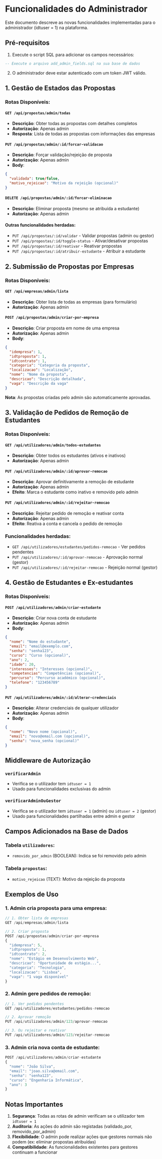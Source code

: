 # Funcionalidades do Administrador

Este documento descreve as novas funcionalidades implementadas para o administrador (idtuser = 1) na plataforma.

## Pré-requisitos

1. Execute o script SQL para adicionar os campos necessários:
```sql
-- Execute o arquivo add_admin_fields.sql na sua base de dados
```

2. O administrador deve estar autenticado com um token JWT válido.

## 1. Gestão de Estados das Propostas

### Rotas Disponíveis:

#### `GET /api/propostas/admin/todas`
- **Descrição**: Obter todas as propostas com detalhes completos
- **Autorização**: Apenas admin
- **Resposta**: Lista de todas as propostas com informações das empresas

#### `PUT /api/propostas/admin/:id/forcar-validacao`
- **Descrição**: Forçar validação/rejeição de proposta
- **Autorização**: Apenas admin
- **Body**:
```json
{
  "validada": true/false,
  "motivo_rejeicao": "Motivo da rejeição (opcional)"
}
```

#### `DELETE /api/propostas/admin/:id/forcar-eliminacao`
- **Descrição**: Eliminar proposta (mesmo se atribuída a estudante)
- **Autorização**: Apenas admin

#### Outras funcionalidades herdadas:
- `PUT /api/propostas/:id/validar` - Validar propostas (admin ou gestor)
- `PUT /api/propostas/:id/toggle-status` - Ativar/desativar propostas
- `PUT /api/propostas/:id/reativar` - Reativar propostas
- `PUT /api/propostas/:id/atribuir-estudante` - Atribuir a estudante

## 2. Submissão de Propostas por Empresas

### Rotas Disponíveis:

#### `GET /api/empresas/admin/lista`
- **Descrição**: Obter lista de todas as empresas (para formulário)
- **Autorização**: Apenas admin

#### `POST /api/propostas/admin/criar-por-empresa`
- **Descrição**: Criar proposta em nome de uma empresa
- **Autorização**: Apenas admin
- **Body**:
```json
{
  "idempresa": 1,
  "idtproposta": 1,
  "idtcontrato": 1,
  "categoria": "Categoria da proposta",
  "localizacao": "Localização",
  "nome": "Nome da proposta",
  "descricao": "Descrição detalhada",
  "vaga": "Descrição da vaga"
}
```

**Nota**: As propostas criadas pelo admin são automaticamente aprovadas.

## 3. Validação de Pedidos de Remoção de Estudantes

### Rotas Disponíveis:

#### `GET /api/utilizadores/admin/todos-estudantes`
- **Descrição**: Obter todos os estudantes (ativos e inativos)
- **Autorização**: Apenas admin

#### `PUT /api/utilizadores/admin/:id/aprovar-remocao`
- **Descrição**: Aprovar definitivamente a remoção de estudante
- **Autorização**: Apenas admin
- **Efeito**: Marca o estudante como inativo e removido pelo admin

#### `PUT /api/utilizadores/admin/:id/rejeitar-remocao`
- **Descrição**: Rejeitar pedido de remoção e reativar conta
- **Autorização**: Apenas admin
- **Efeito**: Reativa a conta e cancela o pedido de remoção

### Funcionalidades herdadas:
- `GET /api/utilizadores/estudantes/pedidos-remocao` - Ver pedidos pendentes
- `PUT /api/utilizadores/:id/aprovar-remocao` - Aprovação normal (gestor)
- `PUT /api/utilizadores/:id/rejeitar-remocao` - Rejeição normal (gestor)

## 4. Gestão de Estudantes e Ex-estudantes

### Rotas Disponíveis:

#### `POST /api/utilizadores/admin/criar-estudante`
- **Descrição**: Criar nova conta de estudante
- **Autorização**: Apenas admin
- **Body**:
```json
{
  "nome": "Nome do estudante",
  "email": "email@exemplo.com",
  "senha": "senha123",
  "curso": "Curso (opcional)",
  "ano": 2,
  "idade": 20,
  "interesses": "Interesses (opcional)",
  "competencias": "Competências (opcional)",
  "percurso": "Percurso académico (opcional)",
  "telefone": "123456789"
}
```

#### `PUT /api/utilizadores/admin/:id/alterar-credenciais`
- **Descrição**: Alterar credenciais de qualquer utilizador
- **Autorização**: Apenas admin
- **Body**:
```json
{
  "nome": "Novo nome (opcional)",
  "email": "novo@email.com (opcional)",
  "senha": "nova_senha (opcional)"
}
```

## Middleware de Autorização

### `verificarAdmin`
- Verifica se o utilizador tem `idtuser = 1`
- Usado para funcionalidades exclusivas do admin

### `verificarAdminOuGestor`
- Verifica se o utilizador tem `idtuser = 1` (admin) ou `idtuser = 2` (gestor)
- Usado para funcionalidades partilhadas entre admin e gestor

## Campos Adicionados na Base de Dados

### Tabela `utilizadores`:
- `removido_por_admin` (BOOLEAN): Indica se foi removido pelo admin

### Tabela `propostas`:
- `motivo_rejeicao` (TEXT): Motivo da rejeição da proposta

## Exemplos de Uso

### 1. Admin cria proposta para uma empresa:
```javascript
// 1. Obter lista de empresas
GET /api/empresas/admin/lista

// 2. Criar proposta
POST /api/propostas/admin/criar-por-empresa
{
  "idempresa": 5,
  "idtproposta": 1,
  "idtcontrato": 2,
  "nome": "Estágio em Desenvolvimento Web",
  "descricao": "Oportunidade de estágio...",
  "categoria": "Tecnologia",
  "localizacao": "Lisboa",
  "vaga": "1 vaga disponível"
}
```

### 2. Admin gere pedidos de remoção:
```javascript
// 1. Ver pedidos pendentes
GET /api/utilizadores/estudantes/pedidos-remocao

// 2. Aprovar remoção
PUT /api/utilizadores/admin/123/aprovar-remocao

// 3. Ou rejeitar e reativar
PUT /api/utilizadores/admin/123/rejeitar-remocao
```

### 3. Admin cria nova conta de estudante:
```javascript
POST /api/utilizadores/admin/criar-estudante
{
  "nome": "João Silva",
  "email": "joao.silva@email.com",
  "senha": "senha123",
  "curso": "Engenharia Informática",
  "ano": 3
}
```

## Notas Importantes

1. **Segurança**: Todas as rotas de admin verificam se o utilizador tem `idtuser = 1`
2. **Auditoria**: As ações do admin são registadas (validado_por, removido_por_admin)
3. **Flexibilidade**: O admin pode realizar ações que gestores normais não podem (ex: eliminar propostas atribuídas)
4. **Compatibilidade**: As funcionalidades existentes para gestores continuam a funcionar